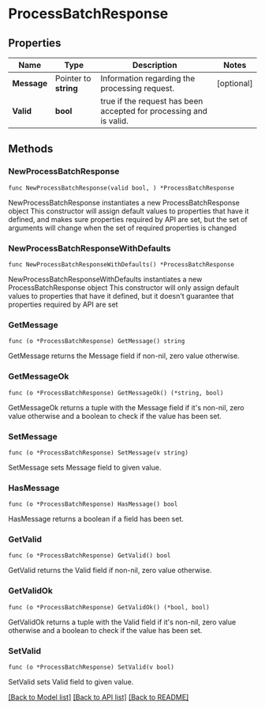 # ProcessBatchResponse

## Properties

Name | Type | Description | Notes
------------ | ------------- | ------------- | -------------
**Message** | Pointer to **string** | Information regarding the processing request. | [optional] 
**Valid** | **bool** | true if the request has been accepted for processing and is valid. | 

## Methods

### NewProcessBatchResponse

`func NewProcessBatchResponse(valid bool, ) *ProcessBatchResponse`

NewProcessBatchResponse instantiates a new ProcessBatchResponse object
This constructor will assign default values to properties that have it defined,
and makes sure properties required by API are set, but the set of arguments
will change when the set of required properties is changed

### NewProcessBatchResponseWithDefaults

`func NewProcessBatchResponseWithDefaults() *ProcessBatchResponse`

NewProcessBatchResponseWithDefaults instantiates a new ProcessBatchResponse object
This constructor will only assign default values to properties that have it defined,
but it doesn't guarantee that properties required by API are set

### GetMessage

`func (o *ProcessBatchResponse) GetMessage() string`

GetMessage returns the Message field if non-nil, zero value otherwise.

### GetMessageOk

`func (o *ProcessBatchResponse) GetMessageOk() (*string, bool)`

GetMessageOk returns a tuple with the Message field if it's non-nil, zero value otherwise
and a boolean to check if the value has been set.

### SetMessage

`func (o *ProcessBatchResponse) SetMessage(v string)`

SetMessage sets Message field to given value.

### HasMessage

`func (o *ProcessBatchResponse) HasMessage() bool`

HasMessage returns a boolean if a field has been set.

### GetValid

`func (o *ProcessBatchResponse) GetValid() bool`

GetValid returns the Valid field if non-nil, zero value otherwise.

### GetValidOk

`func (o *ProcessBatchResponse) GetValidOk() (*bool, bool)`

GetValidOk returns a tuple with the Valid field if it's non-nil, zero value otherwise
and a boolean to check if the value has been set.

### SetValid

`func (o *ProcessBatchResponse) SetValid(v bool)`

SetValid sets Valid field to given value.



[[Back to Model list]](../README.md#documentation-for-models) [[Back to API list]](../README.md#documentation-for-api-endpoints) [[Back to README]](../README.md)



